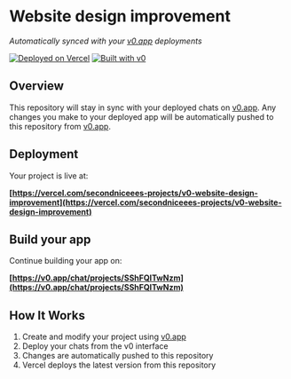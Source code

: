 # Website design improvement

*Automatically synced with your [v0.app](https://v0.app) deployments*

[![Deployed on Vercel](https://img.shields.io/badge/Deployed%20on-Vercel-black?style=for-the-badge&logo=vercel)](https://vercel.com/secondniceees-projects/v0-website-design-improvement)
[![Built with v0](https://img.shields.io/badge/Built%20with-v0.app-black?style=for-the-badge)](https://v0.app/chat/projects/SShFQlTwNzm)

## Overview

This repository will stay in sync with your deployed chats on [v0.app](https://v0.app).
Any changes you make to your deployed app will be automatically pushed to this repository from [v0.app](https://v0.app).

## Deployment

Your project is live at:

**[https://vercel.com/secondniceees-projects/v0-website-design-improvement](https://vercel.com/secondniceees-projects/v0-website-design-improvement)**

## Build your app

Continue building your app on:

**[https://v0.app/chat/projects/SShFQlTwNzm](https://v0.app/chat/projects/SShFQlTwNzm)**

## How It Works

1. Create and modify your project using [v0.app](https://v0.app)
2. Deploy your chats from the v0 interface
3. Changes are automatically pushed to this repository
4. Vercel deploys the latest version from this repository